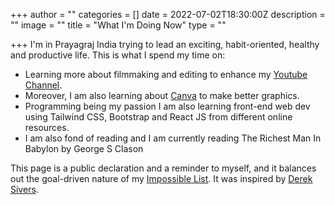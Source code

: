 +++
author = ""
categories = []
date = 2022-07-02T18:30:00Z
description = ""
image = ""
title = "What I'm  Doing Now"
type = ""

+++
I'm in Prayagraj India trying to lead an exciting, habit-oriented, healthy and productive life. This is what I spend my time on:

* Learning more about filmmaking and editing to enhance my [Youtube Channel](https://www.youtube.com/channel/UC_WZTg6vY2YAMnvBPHu2DEQ).
* Moreover, I am also learning about [Canva](canva.com) to make better graphics.
* Programming being my passion I am also learning front-end web dev using Tailwind CSS, Bootstrap and React JS from different online resources.
* I am also fond of reading and I am currently reading The Richest Man In Babylon by George S Clason

This page is a public declaration and a reminder to myself, and it balances out the goal-driven nature of my [Impossible List](https://collegeinfogeek.com/about/meet-the-author/my-impossible-list/). It was inspired by [Derek Sivers](https://sivers.org/now).